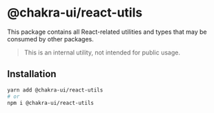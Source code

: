 # @chakra-ui/react-utils

This package contains all React-related utilities and types that may be consumed
by other packages.

> This is an internal utility, not intended for public usage.

## Installation

```sh
yarn add @chakra-ui/react-utils
# or
npm i @chakra-ui/react-utils
```
